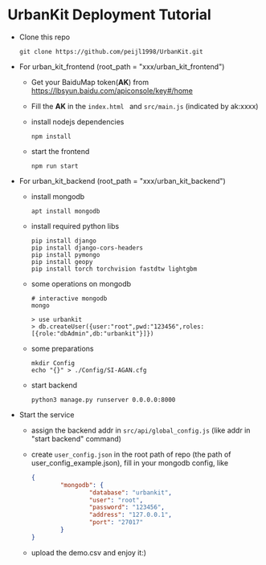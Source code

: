 # UrbanKit Deployment Tutorial



- Clone this repo

  ```shell
  git clone https://github.com/peijl1998/UrbanKit.git
  ```

- For urban_kit_frontend (root_path = "xxx/urban_kit_frontend")

  - Get your BaiduMap token(**AK**) from https://lbsyun.baidu.com/apiconsole/key#/home

  - Fill the **AK** in the `index.html ` and `src/main.js`  (indicated by ak:xxxx)

  - install nodejs dependencies

    ```shell
    npm install
    ```

  - start the frontend

    ```shell
    npm run start
    ```

- For urban_kit_backend (root_path = "xxx/urban_kit_backend")

  - install mongodb

    ```shell
    apt install mongodb
    ```

  - install required python libs

    ```shell
    pip install django
    pip install django-cors-headers
    pip install pymongo
    pip install geopy
    pip install torch torchvision fastdtw lightgbm
    ```

  - some operations on mongodb

    ```shell
    # interactive mongodb
    mongo
    
    > use urbankit
    > db.createUser({user:"root",pwd:"123456",roles:[{role:"dbAdmin",db:"urbankit"}]})
    ```

  - some preparations

    ```shell
    mkdir Config
    echo "{}" > ./Config/SI-AGAN.cfg
    ```

  - start backend

    ```shell
    python3 manage.py runserver 0.0.0.0:8000
    ```

- Start the service

  - assign the backend addr in `src/api/global_config.js` (like addr in "start backend" command)

  - create `user_config.json` in the root path of repo (the path of user_config_example.json), fill in your mongodb config, like 

    ```json
    {
            "mongodb": {
                    "database": "urbankit",
                    "user": "root",
                    "password": "123456",
                    "address": "127.0.0.1",
                    "port": "27017"
            }
    }
    ```

  - upload the demo.csv and enjoy it:)



